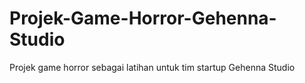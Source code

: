 # Projek-Game-Horror-Gehenna-Studio
Projek game horror sebagai latihan untuk tim startup Gehenna Studio
